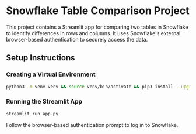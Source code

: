 # Snowflake Table Comparison Project

This project contains a Streamlit app for comparing two tables in Snowflake to identify differences in rows and columns. It uses Snowflake's external browser-based authentication to securely access the data.

## Setup Instructions

### Creating a Virtual Environment

```bash
python3 -m venv venv && source venv/bin/activate && pip3 install --upgrade pip && pip3 install -r requirements.txt 
```

### Running the Streamlit App

```bash
streamlit run app.py
```

Follow the browser-based authentication prompt to log in to Snowflake.